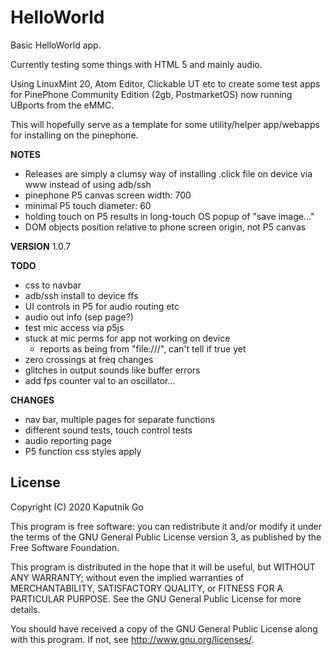 # HelloWorld

Basic HelloWorld app.

Currently testing some things with HTML 5 and mainly audio.

Using LinuxMint 20, Atom Editor, Clickable UT etc to create some test apps for PinePhone Community Edition (2gb, PostmarketOS) now running UBports from the eMMC.

This will hopefully serve as a template for some utility/helper app/webapps for installing on the pinephone.

**NOTES**
- Releases are simply a clumsy way of installing .click file on device via www instead of using adb/ssh
- pinephone P5 canvas screen width: 700
- minimal P5 touch diameter: 60
- holding touch on P5 results in long-touch OS popup of "save image..."
- DOM objects position relative to phone screen origin, not P5 canvas

**VERSION**
1.0.7

**TODO**
- css to navbar
- adb/ssh install to device ffs
- UI controls in P5 for audio routing etc
- audio out info (sep page?)
- test mic access via p5js
- stuck at mic perms for app not working on device
  - reports as being from "file:///", can't tell if true yet
- zero crossings at freq changes
- glitches in output sounds like buffer errors
- add fps counter val to an oscillator...

**CHANGES**
- nav bar, multiple pages for separate functions
- different sound tests, touch control tests
- audio reporting page
- P5 function css styles apply

## License

Copyright (C) 2020  Kaputnik Go

This program is free software: you can redistribute it and/or modify it under the terms of the GNU General Public License version 3, as published
by the Free Software Foundation.

This program is distributed in the hope that it will be useful, but WITHOUT ANY WARRANTY; without even the implied warranties of MERCHANTABILITY, SATISFACTORY QUALITY, or FITNESS FOR A PARTICULAR PURPOSE.  See the GNU General Public License for more details.

You should have received a copy of the GNU General Public License along with this program.  If not, see <http://www.gnu.org/licenses/>.
